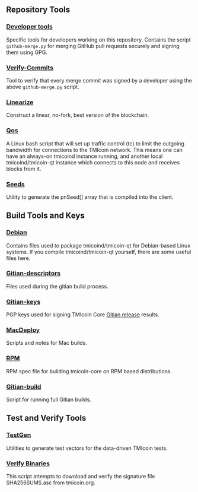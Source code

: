 Repository Tools
---------------------

### [Developer tools](/contrib/devtools) ###
Specific tools for developers working on this repository.
Contains the script `github-merge.py` for merging GitHub pull requests securely and signing them using GPG.

### [Verify-Commits](/contrib/verify-commits) ###
Tool to verify that every merge commit was signed by a developer using the above `github-merge.py` script.

### [Linearize](/contrib/linearize) ###
Construct a linear, no-fork, best version of the blockchain.

### [Qos](/contrib/qos) ###

A Linux bash script that will set up traffic control (tc) to limit the outgoing bandwidth for connections to the TMIcoin network. This means one can have an always-on tmicoind instance running, and another local tmicoind/tmicoin-qt instance which connects to this node and receives blocks from it.

### [Seeds](/contrib/seeds) ###
Utility to generate the pnSeed[] array that is compiled into the client.

Build Tools and Keys
---------------------

### [Debian](/contrib/debian) ###
Contains files used to package tmicoind/tmicoin-qt
for Debian-based Linux systems. If you compile tmicoind/tmicoin-qt yourself, there are some useful files here.

### [Gitian-descriptors](/contrib/gitian-descriptors) ###
Files used during the gitian build process.

### [Gitian-keys](/contrib/gitian-keys)
PGP keys used for signing TMIcoin Core [Gitian release](/doc/release-process.md) results.

### [MacDeploy](/contrib/macdeploy) ###
Scripts and notes for Mac builds. 

### [RPM](/contrib/rpm) ###
RPM spec file for building tmicoin-core on RPM based distributions.

### [Gitian-build](/contrib/gitian-build.sh) ###
Script for running full Gitian builds.

Test and Verify Tools 
---------------------

### [TestGen](/contrib/testgen) ###
Utilities to generate test vectors for the data-driven TMIcoin tests.

### [Verify Binaries](/contrib/verifybinaries) ###
This script attempts to download and verify the signature file SHA256SUMS.asc from tmicoin.org.

